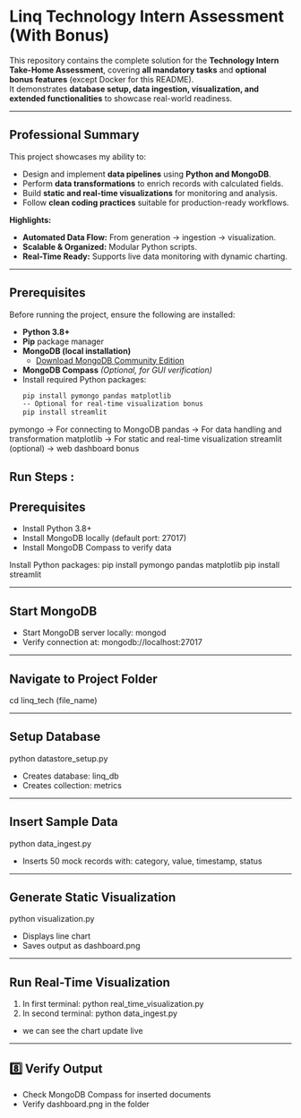 # Linq Technology Intern Assessment (With Bonus)

This repository contains the complete solution for the **Technology Intern Take-Home Assessment**, covering **all mandatory tasks** and **optional bonus features** (except Docker for this README).  
It demonstrates **database setup, data ingestion, visualization, and extended functionalities** to showcase real-world readiness.

---

## Professional Summary

This project showcases my ability to:

- Design and implement **data pipelines** using **Python and MongoDB**.
- Perform **data transformations** to enrich records with calculated fields.
- Build **static and real-time visualizations** for monitoring and analysis.
- Follow **clean coding practices** suitable for production-ready workflows.

**Highlights:**
- **Automated Data Flow:** From generation → ingestion → visualization.
- **Scalable & Organized:** Modular Python scripts.
- **Real-Time Ready:** Supports live data monitoring with dynamic charting.

---

## Prerequisites

Before running the project, ensure the following are installed:

- **Python 3.8+**  
- **Pip** package manager  
- **MongoDB (local installation)**  
  - [Download MongoDB Community Edition](https://www.mongodb.com/try/download/community)  
- **MongoDB Compass** *(Optional, for GUI verification)*  
- Install required Python packages:
  ```bash
  pip install pymongo pandas matplotlib
  -- Optional for real-time visualization bonus
  pip install streamlit
  
pymongo → For connecting to MongoDB
pandas → For data handling and transformation
matplotlib → For static and real-time visualization
streamlit (optional) → web dashboard bonus

Run Steps :
-------------------------------------------------------
Prerequisites
-------------------------------------------------------
- Install Python 3.8+
- Install MongoDB locally (default port: 27017)
- Install MongoDB Compass to verify data

Install Python packages:
pip install pymongo pandas matplotlib
pip install streamlit

-------------------------------------------------------
Start MongoDB
-------------------------------------------------------
- Start MongoDB server locally:
  mongod
- Verify connection at:
  mongodb://localhost:27017

-------------------------------------------------------
Navigate to Project Folder
-------------------------------------------------------
cd linq_tech (file_name)

-------------------------------------------------------
Setup Database
-------------------------------------------------------
python datastore_setup.py
- Creates database: linq_db
- Creates collection: metrics

-------------------------------------------------------
Insert Sample Data
-------------------------------------------------------
python data_ingest.py
- Inserts 50 mock records with:
  category, value, timestamp, status

-------------------------------------------------------
Generate Static Visualization
-------------------------------------------------------
python visualization.py
- Displays line chart
- Saves output as dashboard.png

-------------------------------------------------------
Run Real-Time Visualization
-------------------------------------------------------
1. In first terminal:
   python real_time_visualization.py
2. In second terminal:
   python data_ingest.py
- we can see the chart update live

-------------------------------------------------------
8️⃣ Verify Output
-------------------------------------------------------
- Check MongoDB Compass for inserted documents
- Verify dashboard.png in the folder

